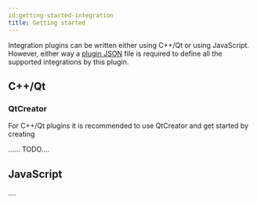 ```yaml
---
id:getting-started-integration
title: Getting started
---
```


Integration plugins can be written either using C++/Qt or using JavaScript. However, either way a [plugin JSON](plugin-json) file is required to define all the supported integrations by this plugin.


## C++/Qt

### QtCreator

For C++/Qt plugins it is recommended to use QtCreator and get started by creating

...... TODO....


## JavaScript

....

